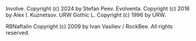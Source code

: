 Involve. Copyright (c) 2024 by Stefan Peev. Evolventa. Copyright (c) 2016 by Alex I. Kuznetsov. URW Gothic L. Copyright (c) 1996 by URW.

RBNaftalin Copyright (c) 2009 by Ivan Vasiliev / RockBee. All rights reserved.

